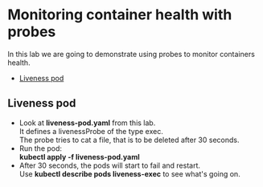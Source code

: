 # Monitoring container health with probes

In this lab we are going to demonstrate using probes to monitor containers health.

- [Liveness pod](#Liveness-pod)

## Liveness pod

- Look at **liveness-pod.yaml** from this lab.  
It defines a livenessProbe of the type exec.  
The probe tries to cat a file, that is to be deleted after 30 seconds.
- Run the pod:  
**kubectl apply -f liveness-pod.yaml**
- After 30 seconds, the pods will start to fail and restart.  
Use **kubectl describe pods liveness-exec** to see what's going on.


